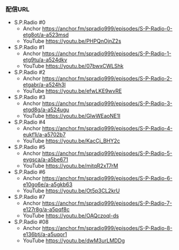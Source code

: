 ### 配信URL

- S.P.Radio #0
  - Anchor https://anchor.fm/spradio999/episodes/S-P-Radio-0-etg8ot/a-a523msd
  - YouTube https://youtu.be/PHPQnOjnZ2s 
- S.P.Radio #1
  - Anchor https://anchor.fm/spradio999/episodes/S-P-Radio-1-etg9tu/a-a524dkv
  - YouTube https://youtu.be/07bwxCWLShk
- S.P.Radio #2
  - Anchor https://anchor.fm/spradio999/episodes/S-P-Radio-2-etgabr/a-a524h3l
  - YouTube https://youtu.be/efwLKE9wvRE
- S.P.Radio #3
  - Anchor https://anchor.fm/spradio999/episodes/S-P-Radio-3-etgd8g/a-a524ugu
  - YouTube https://youtu.be/GlwWEaoNE1I
- S.P.Radio #4
  - Anchor https://anchor.fm/spradio999/episodes/S-P-Radio-4-eukf1i/a-a5702b7
  - YouTube https://youtu.be/KacCj_BHY2c
- S.P.Radio #5
  - Anchor https://anchor.fm/spradio999/episodes/S-P-Radio-5-evgsca/a-a5be671
  - YouTube https://youtu.be/mitqR2xT7rM
- S.P.Radio #6
  - Anchor https://anchor.fm/spradio999/episodes/S-P-Radio-6-e10go6e/a-a5gkb63
  - YouTube https://youtu.be/Ot5p3CL2krU
- S.P.Radio #7
  - Anchor https://anchor.fm/spradio999/episodes/S-P-Radio-7-e127r8g/a-a5pqf8c
  - YouTube https://youtu.be/OAQczoql-ds
- S.P.Radio #08
  - Anchor https://anchor.fm/spradio999/episodes/S-P-Radio-8-e136btj/a-a5uqor1
  - YouTube https://youtu.be/dwM3urLMDDg
